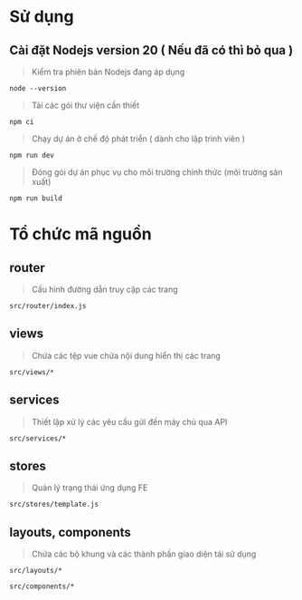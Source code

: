 # Sử dụng

## Cài đặt Nodejs version 20 ( Nếu đã có thì bỏ qua )
> Kiểm tra phiên bản Nodejs đang áp dụng

`node --version`

> Tải các gói thư viện cần thiết

`npm ci`

> Chạy dự án ở chế độ phát triển ( dành cho lập trình viên )

`npm run dev`

> Đóng gói dự án phục vụ cho môi trường chính thức (môi trường sản xuất)

`npm run build`


# Tổ chức mã nguồn

## router
> Cấu hình đường dẫn truy cập các trang

`src/router/index.js`

## views
> Chứa các tệp vue chứa nội dung hiển thị các trang

`src/views/*`

## services
> Thiết lập xử lý các yêu cầu gửi đến máy chủ qua API

`src/services/*`

## stores
> Quản lý trạng thái ứng dụng FE

`src/stores/template.js`

## layouts, components
> Chứa các bộ khung và các thành phần giao diện tái sử dụng

`src/layouts/*`

`src/components/*`